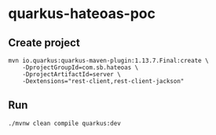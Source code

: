 # quarkus-hateoas-poc

## Create project

    mvn io.quarkus:quarkus-maven-plugin:1.13.7.Final:create \
        -DprojectGroupId=com.sb.hateoas \
        -DprojectArtifactId=server \
        -Dextensions="rest-client,rest-client-jackson"


## Run

    ./mvnw clean compile quarkus:dev
